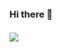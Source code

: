 ### Hi there 👋

### <img src="https://img.shields.io/badge/Android-3DDC84?style=flat-square&logo=Android&logoColor=white"/>
<!--
**ChoiJunHwanzz/ChoiJunHwanzz** is a ✨ _special_ ✨ repository because its `README.md` (this file) appears on your GitHub profile.

Here are some ideas to get you started:

- 🔭 I’m currently working on ...
- 🌱 I’m currently learning ...
- 👯 I’m looking to collaborate on ...
- 🤔 I’m looking for help with ...
- 💬 Ask me about ...
- 📫 How to reach me: ...
- 😄 Pronouns: ...
- ⚡ Fun fact: ...
-->
